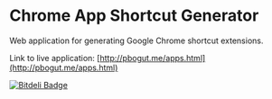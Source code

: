 # Chrome App Shortcut Generator
Web application for generating Google Chrome shortcut extensions.

Link to live application: [http://pbogut.me/apps.html](http://pbogut.me/apps.html)

[![Bitdeli Badge](https://d2weczhvl823v0.cloudfront.net/pbogut/chrome-app-shortcut-generator/trend.png)](https://bitdeli.com/free "Bitdeli Badge")

